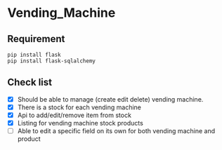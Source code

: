 # Vending_Machine
## Requirement
```
pip install flask
pip install flask-sqlalchemy
```
## Check list
- [X] Should be able to manage (create edit delete) vending machine.
- [x] There is a stock for each vending machine
- [x] Api to add/edit/remove item from stock
- [x] Listing for vending machine stock products
- [ ] Able to edit a specific field on its own for both vending machine and product

